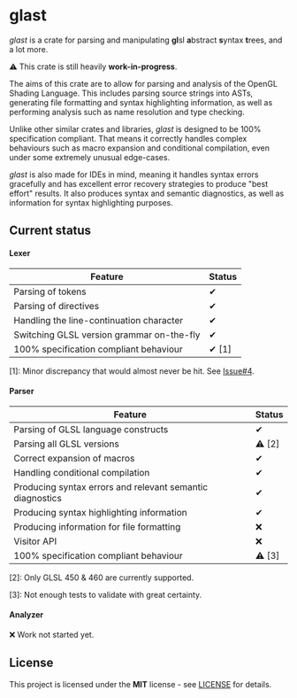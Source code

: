 # glast
*glast* is a crate for parsing and manipulating **gl**sl **a**bstract **s**yntax **t**rees, and a lot more.

⚠ This crate is still heavily **work-in-progress**.

The aims of this crate are to allow for parsing and analysis of the OpenGL Shading Language. This includes parsing source strings into ASTs, generating file formatting and syntax highlighting information, as well as performing analysis such as name resolution and type checking.

Unlike other similar crates and libraries, *glast* is designed to be 100% specification compliant. That means it correctly handles complex behaviours such as macro expansion and conditional compilation, even under some extremely unusual edge-cases.

*glast* is also made for IDEs in mind, meaning it handles syntax errors gracefully and has excellent error recovery strategies to produce "best effort" results. It also produces syntax and semantic diagnostics, as well as information for syntax highlighting purposes.

## Current status
#### Lexer
|Feature|Status|
|-|-|
|Parsing of tokens|✔|
|Parsing of directives|✔|
|Handling the line-continuation character|✔|
|Switching GLSL version grammar on-the-fly|✔|
|100% specification compliant behaviour|✔ [1]|

[1]: Minor discrepancy that would almost never be hit. See [Issue#4](https://github.com/KubaP/glsl-lsp/issues/4).

#### Parser
|Feature|Status|
|-|-|
|Parsing of GLSL language constructs|✔|
|Parsing all GLSL versions|⚠ [2]|
|Correct expansion of macros|✔|
|Handling conditional compilation|✔|
|Producing syntax errors and relevant semantic diagnostics|✔|
|Producing syntax highlighting information|✔|
|Producing information for file formatting|❌|
|Visitor API|❌|
|100% specification compliant behaviour|⚠ [3]|

[2]: Only GLSL 450 & 460 are currently supported.

[3]: Not enough tests to validate with great certainty.

#### Analyzer
❌ Work not started yet.

## License
This project is licensed under the **MIT** license - see [LICENSE](LICENSE) for details.

